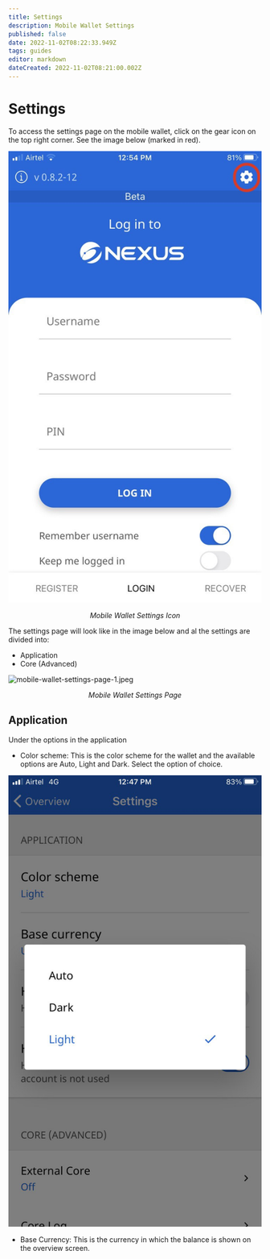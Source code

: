 ```yaml
---
title: Settings
description: Mobile Wallet Settings
published: false
date: 2022-11-02T08:22:33.949Z
tags: guides
editor: markdown
dateCreated: 2022-11-02T08:21:00.002Z
---
```


# Settings

To access the settings page on the mobile wallet, click on the gear icon on the top right corner. See the image below (marked in red).

![mobile-wallet-settings-icon.jpg](/mobile-wallet-settings-icon.jpg)<p align=center>*Mobile Wallet Settings Icon*</p>

The settings page will look like in the image below and al the settings are divided into:
-  Application
-  Core (Advanced)

![mobile-wallet-settings-page-1.jpeg](/mobile-wallet-settings-page-1.jpeg)<p align=center>*Mobile Wallet Settings Page*</p>

## Application
Under the options in the application
- Color scheme: This is the color scheme for the wallet and the available options are Auto, Light and Dark. Select the option of choice.

![mobile-wallet-color-scheme.jpeg](/mobile-wallet-color-scheme.jpeg)

- Base Currency: This is the currency in which the balance is shown on the overview screen. 